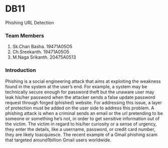 # DB11
Phishing URL Detection

### Team Members
1. Sk.Chan Basha. 19471A05O5
2. Ch.Sreekanth.  19471A05O5
3. M.Naga Srikanth. 20475A0513

### Introduction
Phishing is a social engineering attack that aims at exploiting the weakness found in the system at the user’s end. For example, a system may be technically secure enough for password theft but the unaware user may leak his/her password when the attacker sends a false update password request through forged (phished) website. For addressing this issue, a layer of protection must be added on the user side to address this problem.
A phishing attack is when a criminal sends an email or the url pretending to be someone or something he’s not, in order to get sensitive information out of the victim. The victim in regard to his/her curiosity or a sense of urgency, they enter the details, like a username, password, or credit card number, they are likely toacquiesce. The recent example of a Gmail phishing scam that targeted around1billion Gmail users worldwide.
